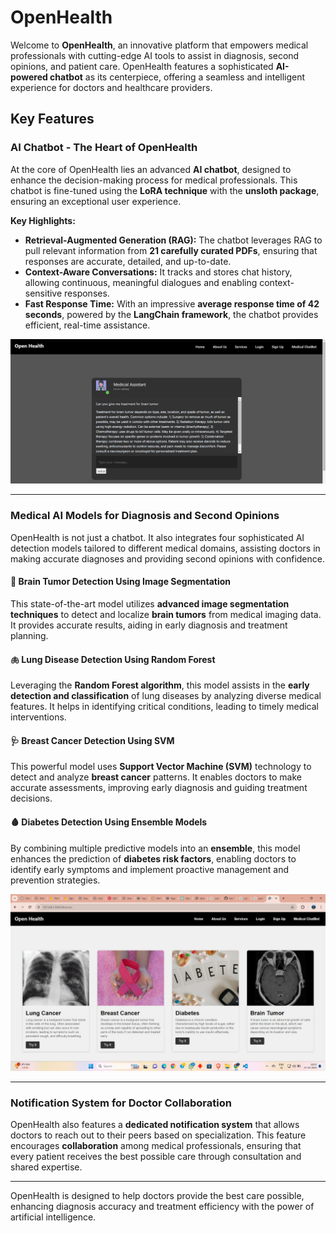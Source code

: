 # OpenHealth

Welcome to **OpenHealth**, an innovative platform that empowers medical professionals with cutting-edge AI tools to assist in diagnosis, second opinions, and patient care. OpenHealth features a sophisticated **AI-powered chatbot** as its centerpiece, offering a seamless and intelligent experience for doctors and healthcare providers.

## Key Features

### **AI Chatbot - The Heart of OpenHealth**

At the core of OpenHealth lies an advanced **AI chatbot**, designed to enhance the decision-making process for medical professionals. This chatbot is fine-tuned using the **LoRA technique** with the **unsloth package**, ensuring an exceptional user experience.

**Key Highlights:**

- **Retrieval-Augmented Generation (RAG):** The chatbot leverages RAG to pull relevant information from **21 carefully curated PDFs**, ensuring that responses are accurate, detailed, and up-to-date.
- **Context-Aware Conversations:** It tracks and stores chat history, allowing continuous, meaningful dialogues and enabling context-sensitive responses.
- **Fast Response Time:** With an impressive **average response time of 42 seconds**, powered by the **LangChain framework**, the chatbot provides efficient, real-time assistance.

![AI Chatbot](website/static/Bot.jpeg)

---

### **Medical AI Models for Diagnosis and Second Opinions**

OpenHealth is not just a chatbot. It also integrates four sophisticated AI detection models tailored to different medical domains, assisting doctors in making accurate diagnoses and providing second opinions with confidence.

#### 🧠 **Brain Tumor Detection Using Image Segmentation**

This state-of-the-art model utilizes **advanced image segmentation techniques** to detect and localize **brain tumors** from medical imaging data. It provides accurate results, aiding in early diagnosis and treatment planning.

#### 🫁 **Lung Disease Detection Using Random Forest**

Leveraging the **Random Forest algorithm**, this model assists in the **early detection and classification** of lung diseases by analyzing diverse medical features. It helps in identifying critical conditions, leading to timely medical interventions.

#### 🩺 **Breast Cancer Detection Using SVM**

This powerful model uses **Support Vector Machine (SVM)** technology to detect and analyze **breast cancer** patterns. It enables doctors to make accurate assessments, improving early diagnosis and guiding treatment decisions.

#### 🩸 **Diabetes Detection Using Ensemble Models**

By combining multiple predictive models into an **ensemble**, this model enhances the prediction of **diabetes risk factors**, enabling doctors to identify early symptoms and implement proactive management and prevention strategies.

![Medical Models](website/static/70005ccc-1764-431e-a9e1-19dfd57f4c7c.jpeg)

---

### **Notification System for Doctor Collaboration**

OpenHealth also features a **dedicated notification system** that allows doctors to reach out to their peers based on specialization. This feature encourages **collaboration** among medical professionals, ensuring that every patient receives the best possible care through consultation and shared expertise.

---

OpenHealth is designed to help doctors provide the best care possible, enhancing diagnosis accuracy and treatment efficiency with the power of artificial intelligence.

